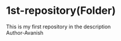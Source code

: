 # 1st-repository(Folder)
This is my first repository in the description<br>
Author-<bold>Avanish</bold>
